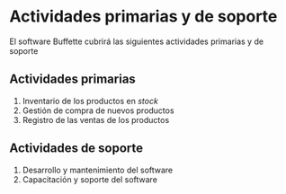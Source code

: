 # Actividades primarias y de soporte

El software Buffette cubrirá las siguientes actividades primarias y de soporte

## Actividades primarias

1. Inventario de los productos en *stock*
2. Gestión de compra de nuevos productos
3. Registro de las ventas de los productos

## Actividades de soporte

1. Desarrollo y mantenimiento del software
2. Capacitación y soporte del software
